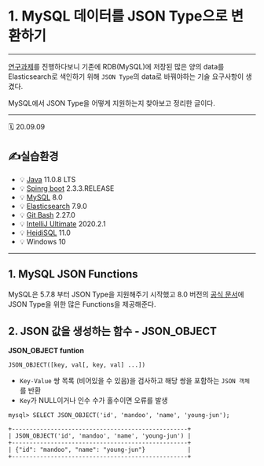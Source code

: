 # 1. MySQL 데이터를 JSON Type으로 변환하기

---

[연구과제](https://github.com/jun108059/Elasticsearch-SpringBoot)를 진행하다보니
기존에 RDB(MySQL)에 저장된 많은 양의 data를 Elasticsearch로 색인하기 위해 `JSON Type`의 data로 바꿔야하는 기술 요구사항이 생겼다.

MySQL에서 JSON Type을 어떻게 지원하는지 찾아보고 정리한 글이다.

---

🗓 20.09.09

## ✍실습환경

- 💡 [Java](https://www.oracle.com/java/technologies/javase-jdk11-downloads.html) 11.0.8 LTS
- 💡 [Spinrg boot](https://start.spring.io/) 2.3.3.RELEASE
- 💡 [MySQL](https://dev.mysql.com/) 8.0
- 💡 [Elasticsearch](https://www.elastic.co/guide/en/elasticsearch/reference/7.9/index.html) 7.9.0
- 💡 [Git Bash](https://gitforwindows.org/) 2.27.0
- 💡 [IntelliJ Ultimate](https://www.jetbrains.com/ko-kr/idea/) 2020.2.1
- 💡 [HeidiSQL](https://www.heidisql.com/) 11.0
- 💡 Windows 10

---

## 1. MySQL JSON Functions

MySQL은 5.7.8 부터 JSON Type을 지원해주기 시작했고 8.0 버전의 [공식 문서](https://dev.mysql.com/doc/refman/8.0/en/json-functions.html)에 JSON Type을 위한 많은 Functions을 제공해준다.

## 2. JSON 값을 생성하는 함수 - JSON_OBJECT

**JSON_OBJECT funtion**

```mysql
JSON_OBJECT([key, val[, key, val] ...])
```

- `Key-Value` 쌍 목록 (비어있을 수 있음)을 검사하고 해당 쌍을 포함하는 `JSON 객체`를 반환
- `Key`가 NULL이거나 인수 수가 홀수이면 오류를 발생

```mysql
mysql> SELECT JSON_OBJECT('id', 'mandoo', 'name', 'young-jun');

+--------------------------------------------------+
| JSON_OBJECT('id', 'mandoo', 'name', 'young-jun') |
+--------------------------------------------------+
| {"id": "mandoo", "name": "young-jun"}            |
+--------------------------------------------------+
```
